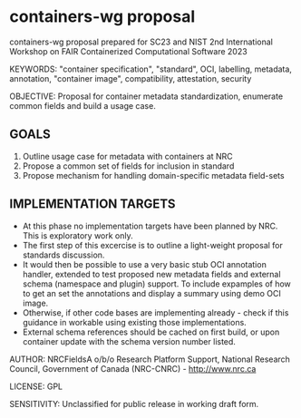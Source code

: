 # containers-wg proposal
containers-wg proposal prepared for SC23 and NIST 2nd International Workshop on FAIR Containerized Computational Software 2023

KEYWORDS: "container specification", "standard", OCI, labelling, metadata, annotation, "container image", compatibility, attestation, security

OBJECTIVE: Proposal for container metadata standardization, enumerate common fields and build a usage case.

GOALS
--
 1. Outline usage case for metadata with containers at NRC
 2. Propose a common set of fields for inclusion in standard
 3. Propose mechanism for handling domain-specific metadata field-sets

IMPLEMENTATION TARGETS
--
 - At this phase no implementation targets have been planned by NRC. This is exploratory work only.
 - The first step of this excercise is to outline a light-weight proposal for standards discussion.
 - It would then be possible to use a very basic stub OCI annotation handler, extended to test proposed new metadata fields and external schema (namespace and plugin) support. To include expamples of how to get an set the annotations and display a summary using demo OCI image.
 - Otherwise, if other code bases are implementing already - check if this guidance in workable using existing those implementations.
 - External schema references should be cached on first build, or upon container update with the schema version number listed.

AUTHOR: NRCFieldsA o/b/o Research Platform Support, National Research Council, Government of Canada (NRC-CNRC) - http://www.nrc.ca

LICENSE: GPL

SENSITIVITY: Unclassified for public release in working draft form.

